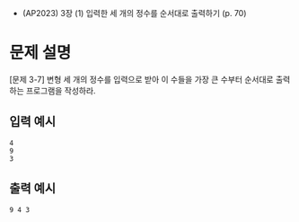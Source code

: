 - (AP2023) 3장 (1) 입력한 세 개의 정수를 순서대로 출력하기 (p. 70)
# 문제 설명
[문제 3-7] 변형
세 개의 정수를 입력으로 받아 이 수들을 가장 큰 수부터 순서대로 출력하는
프로그램을 작성하라.

## 입력 예시
```
4
9
3
```

## 출력 예시
```9 4 3```
